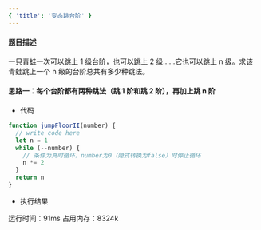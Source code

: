 ```yaml
---
{ 'title': '变态跳台阶' }
---
```


#### 题目描述

一只青蛙一次可以跳上 1 级台阶，也可以跳上 2 级……它也可以跳上 n 级。求该青蛙跳上一个 n 级的台阶总共有多少种跳法。

#### 思路一：每个台阶都有两种跳法（跳 1 阶和跳 2 阶），再加上跳 n 阶

- 代码

```js
function jumpFloorII(number) {
  // write code here
  let n = 1
  while (--number) {
    // 条件为真时循环，number为0（隐式转换为false）时停止循环
    n *= 2
  }
  return n
}
```

- 执行结果

运行时间：91ms
占用内存：8324k
